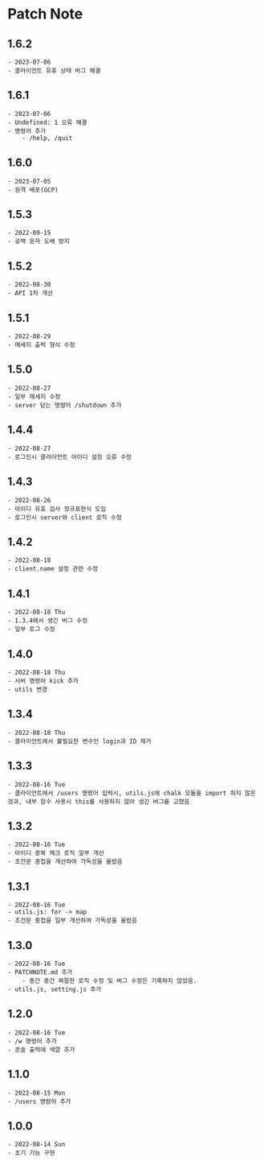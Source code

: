 # Patch Note

## 1.6.2

    - 2023-07-06
    - 클라이언트 유휴 상태 버그 해결

## 1.6.1

    - 2023-07-06
    - Undefined: 1 오류 해결
    - 명령어 추가
        - /help, /quit

## 1.6.0

    - 2023-07-05
    - 원격 배포(GCP)

## 1.5.3

    - 2022-09-15
    - 공백 문자 도배 방지

## 1.5.2

    - 2022-08-30
    - API 1차 개선

## 1.5.1

    - 2022-08-29
    - 메세지 출력 형식 수정

## 1.5.0

    - 2022-08-27
    - 일부 메세지 수정
    - server 닫는 명령어 /shutdown 추가

## 1.4.4

    - 2022-08-27
    - 로그인시 클라이언트 아이디 설정 오류 수정

## 1.4.3

    - 2022-08-26
    - 아이디 유효 검사 정규표현식 도입
    - 로그인시 server와 client 로직 수정

## 1.4.2

    - 2022-08-18
    - client.name 설정 관련 수정

## 1.4.1

    - 2022-08-18 Thu
    - 1.3.4에서 생긴 버그 수정
    - 일부 로그 수정

## 1.4.0

    - 2022-08-18 Thu
    - 서버 명령어 kick 추가
    - utils 변경

## 1.3.4

    - 2022-08-18 Thu
    - 클라이언트에서 불필요한 변수인 login과 ID 제거

## 1.3.3

    - 2022-08-16 Tue
    - 클라이언트에서 /users 명령어 입력시, utils.js에 chalk 모듈을 import 하지 않은 것과, 내부 함수 사용시 this를 사용하지 않아 생긴 버그를 고쳤음

## 1.3.2

    - 2022-08-16 Tue
    - 아이디 중복 체크 로직 일부 개선
    - 조건문 중첩을 개선하여 가독성을 올렸음

## 1.3.1

    - 2022-08-16 Tue
    - utils.js: for -> map
    - 조건문 중첩을 일부 개선하여 가독성을 올렸음

## 1.3.0

    - 2022-08-16 Tue
    - PATCHNOTE.md 추가
        - 중간 중간 짜잘한 로직 수정 및 버그 수정은 기록하지 않았음.
    - utils.js, setting.js 추가

## 1.2.0

    - 2022-08-16 Tue
    - /w 명령어 추가
    - 콘솔 출력에 색깔 추가

## 1.1.0

    - 2022-08-15 Mon
    - /users 명령어 추가

## 1.0.0

    - 2022-08-14 Sun
    - 초기 기능 구현
